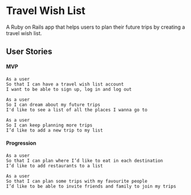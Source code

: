 # Travel Wish List

A Ruby on Rails app that helps users to plan their future trips by creating a travel wish list.

## User Stories

#### MVP
```
As a user 
So that I can have a travel wish list account
I want to be able to sign up, log in and log out
```
```
As a user
So I can dream about my future trips
I'd like to see a list of all the places I wanna go to
```
```
As a user
So I can keep planning more trips
I’d like to add a new trip to my list
```
#### Progression
```
As a user
So that I can plan where I’d like to eat in each destination
I’d like to add restaurants to a list 
```
```
As a user
So that I can plan some trips with my favourite people
I’d like to be able to invite friends and family to join my trips
```
